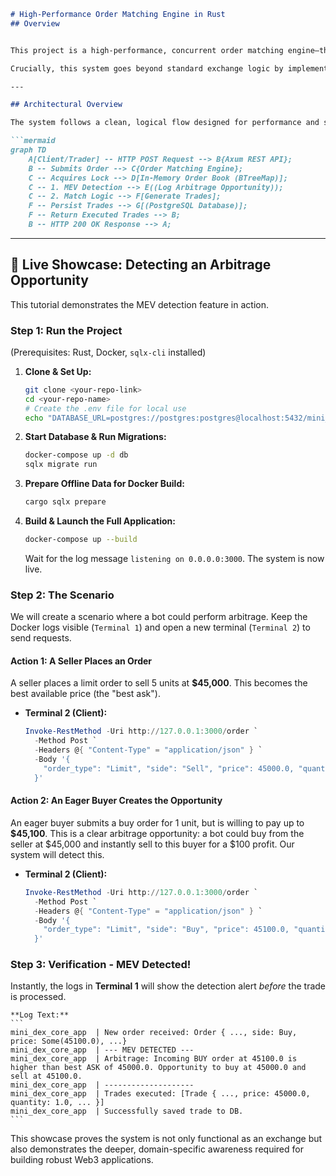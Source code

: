 
```markdown
# High-Performance Order Matching Engine in Rust
## Overview


This project is a high-performance, concurrent order matching engine—the core backend service of a financial exchange. Developed entirely in Rust, it provides a robust, low-latency solution for processing limit orders, maintaining an in-memory order book, and persisting executed trades to a PostgreSQL database.

Crucially, this system goes beyond standard exchange logic by implementing a simulation of **Maximal Extractable Value (MEV)**, specifically detecting arbitrage opportunities before they are executed. This demonstrates a deep understanding of the complex and adversarial environments found in Web3 and DeFi protocols.

---

## Architectural Overview

The system follows a clean, logical flow designed for performance and scalability.

```mermaid
graph TD
    A[Client/Trader] -- HTTP POST Request --> B{Axum REST API};
    B -- Submits Order --> C{Order Matching Engine};
    C -- Acquires Lock --> D[In-Memory Order Book (BTreeMap)];
    C -- 1. MEV Detection --> E((Log Arbitrage Opportunity));
    C -- 2. Match Logic --> F[Generate Trades];
    F -- Persist Trades --> G[(PostgreSQL Database)];
    F -- Return Executed Trades --> B;
    B -- HTTP 200 OK Response --> A;
```

---

## 🚀 Live Showcase: Detecting an Arbitrage Opportunity

This tutorial demonstrates the MEV detection feature in action.

### Step 1: Run the Project

(Prerequisites: Rust, Docker, `sqlx-cli` installed)

1.  **Clone & Set Up:**
    ```bash
    git clone <your-repo-link>
    cd <your-repo-name>
    # Create the .env file for local use
    echo "DATABASE_URL=postgres://postgres:postgres@localhost:5432/mini_dex" > .env
    ```
2.  **Start Database & Run Migrations:**
    ```bash
    docker-compose up -d db
    sqlx migrate run
    ```
3.  **Prepare Offline Data for Docker Build:**
    ```bash
    cargo sqlx prepare
    ```
4.  **Build & Launch the Full Application:**
    ```bash
    docker-compose up --build
    ```
    Wait for the log message `listening on 0.0.0.0:3000`. The system is now live.

### Step 2: The Scenario

We will create a scenario where a bot could perform arbitrage. Keep the Docker logs visible (`Terminal 1`) and open a new terminal (`Terminal 2`) to send requests.

#### Action 1: A Seller Places an Order

A seller places a limit order to sell 5 units at **$45,000**. This becomes the best available price (the "best ask").

*   **Terminal 2 (Client):**
    ```powershell
    Invoke-RestMethod -Uri http://127.0.0.1:3000/order `
      -Method Post `
      -Headers @{ "Content-Type" = "application/json" } `
      -Body '{
        "order_type": "Limit", "side": "Sell", "price": 45000.0, "quantity": 5.0
      }'
    ```

#### Action 2: An Eager Buyer Creates the Opportunity

An eager buyer submits a buy order for 1 unit, but is willing to pay up to **$45,100**. This is a clear arbitrage opportunity: a bot could buy from the seller at $45,000 and instantly sell to this buyer for a $100 profit. Our system will detect this.

*   **Terminal 2 (Client):**
    ```powershell
    Invoke-RestMethod -Uri http://127.0.0.1:3000/order `
      -Method Post `
      -Headers @{ "Content-Type" = "application/json" } `
      -Body '{
        "order_type": "Limit", "side": "Buy", "price": 45100.0, "quantity": 1.0
      }'
    ```

### Step 3: Verification - MEV Detected!

Instantly, the logs in **Terminal 1** will show the detection alert *before* the trade is processed.

    **Log Text:**
    ```
    mini_dex_core_app  | New order received: Order { ..., side: Buy, price: Some(45100.0), ...}
    mini_dex_core_app  | --- MEV DETECTED ---
    mini_dex_core_app  | Arbitrage: Incoming BUY order at 45100.0 is higher than best ASK of 45000.0. Opportunity to buy at 45000.0 and sell at 45100.0.
    mini_dex_core_app  | --------------------
    mini_dex_core_app  | Trades executed: [Trade { ..., price: 45000.0, quantity: 1.0, ... }]
    mini_dex_core_app  | Successfully saved trade to DB.
    ```
This showcase proves the system is not only functional as an exchange but also demonstrates the deeper, domain-specific awareness required for building robust Web3 applications.
```


